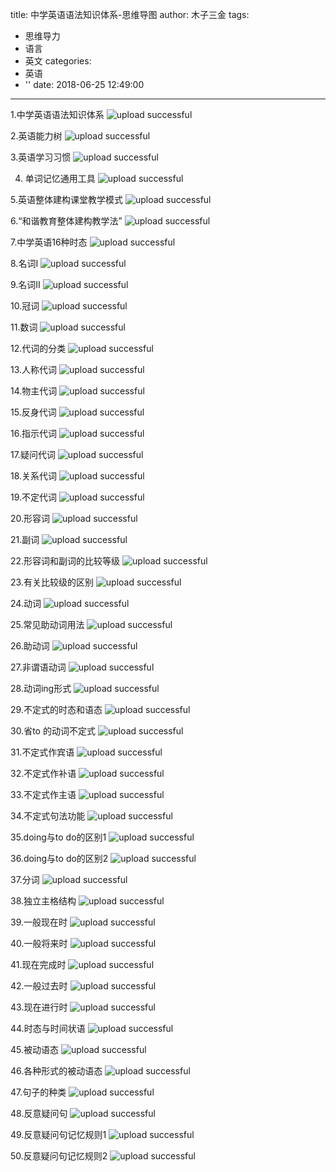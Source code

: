 title: 中学英语语法知识体系-思维导图
author: 木子三金
tags:
  - 思维导力
  - 语言
  - 英文
categories:
  - 英语
  - ''
date: 2018-06-25 12:49:00
---
1.中学英语语法知识体系
![upload successful](/images/pasted-27.png)

<!-- more -->

2.英语能力树
![upload successful](/images/pasted-28.png)

3.英语学习习惯
![upload successful](/images/pasted-29.png)

4. 单词记忆通用工具
![upload successful](/images/pasted-30.png)

5.英语整体建构课堂教学模式
![upload successful](/images/pasted-31.png)

6.“和谐教育整体建构教学法”
![upload successful](/images/pasted-32.png)

7.中学英语16种时态
![upload successful](/images/pasted-33.png)

8.名词I
![upload successful](/images/pasted-34.png)

9.名词II
![upload successful](/images/pasted-35.png)

10.冠词
![upload successful](/images/pasted-36.png)

11.数词
![upload successful](/images/pasted-37.png)

12.代词的分类
![upload successful](/images/pasted-38.png)

13.人称代词
![upload successful](/images/pasted-39.png)

14.物主代词
![upload successful](/images/pasted-40.png)

15.反身代词
![upload successful](/images/pasted-41.png)

16.指示代词
![upload successful](/images/pasted-42.png)

17.疑问代词
![upload successful](/images/pasted-43.png)

18.关系代词
![upload successful](/images/pasted-44.png)

19.不定代词
![upload successful](/images/pasted-45.png)

20.形容词
![upload successful](/images/pasted-46.png)

21.副词
![upload successful](/images/pasted-47.png)

22.形容词和副词的比较等级
![upload successful](/images/pasted-48.png)

23.有关比较级的区别
![upload successful](/images/pasted-49.png)

24.动词
![upload successful](/images/pasted-50.png)

25.常见助动词用法
![upload successful](/images/pasted-51.png)

26.助动词
![upload successful](/images/pasted-52.png)

27.非谓语动词
![upload successful](/images/pasted-53.png)

28.动词ing形式
![upload successful](/images/pasted-54.png)

29.不定式的时态和语态
![upload successful](/images/pasted-55.png)

30.省to 的动词不定式
![upload successful](/images/pasted-56.png)

31.不定式作宾语
![upload successful](/images/pasted-57.png)

32.不定式作补语
![upload successful](/images/pasted-58.png)

33.不定式作主语
![upload successful](/images/pasted-59.png)

34.不定式句法功能
![upload successful](/images/pasted-60.png)

35.doing与to do的区别1
![upload successful](/images/pasted-61.png)

36.doing与to do的区别2
![upload successful](/images/pasted-62.png)

37.分词
![upload successful](/images/pasted-63.png)

38.独立主格结构
![upload successful](/images/pasted-64.png)

39.一般现在时
![upload successful](/images/pasted-65.png)

40.一般将来时
![upload successful](/images/pasted-66.png)

41.现在完成时
![upload successful](/images/pasted-67.png)

42.一般过去时
![upload successful](/images/pasted-68.png)

43.现在进行时
![upload successful](/images/pasted-69.png)

44.时态与时间状语
![upload successful](/images/pasted-70.png)

45.被动语态
![upload successful](/images/pasted-71.png)

46.各种形式的被动语态
![upload successful](/images/pasted-72.png)

47.句子的种类
![upload successful](/images/pasted-73.png)

48.反意疑问句
![upload successful](/images/pasted-74.png)

49.反意疑问句记忆规则1
![upload successful](/images/pasted-75.png)

50.反意疑问句记忆规则2
![upload successful](/images/pasted-76.png)